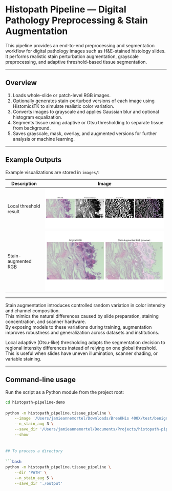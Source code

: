 # Histopath Pipeline — Digital Pathology Preprocessing & Stain Augmentation

This pipeline provides an end-to-end preprocessing and segmentation workflow for digital pathology images such as H&E-stained histology slides.  
It performs realistic stain perturbation augmentation, grayscale preprocessing, and adaptive threshold-based tissue segmentation.

---

## Overview

1. Loads whole-slide or patch-level RGB images.  
2. Optionally generates stain-perturbed versions of each image using HistomicsTK to simulate realistic color variation.  
3. Converts images to grayscale and applies Gaussian blur and optional histogram equalization.  
4. Segments tissue using adaptive or Otsu thresholding to separate tissue from background.  
5. Saves grayscale, mask, overlay, and augmented versions for further analysis or machine learning.

---

## Example Outputs

Example visualizations are stored in `images/`:

| Description | Image |
|--------------|-------|
| Local threshold result | ![Local Threshold](images/local_thresh.png) |
| Stain-augmented RGB | ![Stain Augment](images/stain_augment_rgb.png) |

---

Stain augmentation introduces controlled random variation in color intensity and channel composition.  
This mimics the natural differences caused by slide preparation, staining concentration, and scanner hardware.  
By exposing models to these variations during training, augmentation improves robustness and generalization across datasets and institutions.

Local adaptive (Otsu-like) thresholding adapts the segmentation decision to regional intensity differences instead of relying on one global threshold.  This is useful when slides have uneven illumination, scanner shading, or variable staining.

---

## Command-line usage

Run the script as a Python module from the project root:

```bash
cd histopath-pipeline-demo

python -m histopath_pipeline.tissue_pipeline \
    --image '/Users/jamieannemortel/Downloads/BreaKHis 400X/test/benign/SOB_B_A-14-22549AB-400-001.png' \
    --n_stain_aug 3 \
    --save_dir '/Users/jamieannemortel/Documents/Projects/histopath-pipeline-demo/output' \
    --show


## To process a directory

```bash
python -m histopath_pipeline.tissue_pipeline \
    --dir 'PATH' \
    --n_stain_aug 5 \
    --save_dir './output'